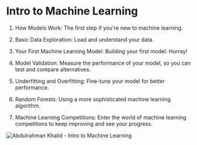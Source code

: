 # Intro to Machine Learning

1. How Models Work:
The first step if you're new to machine learning.

2. Basic Data Exploration:
Load and understand your data.

3. Your First Machine Learning Model:
Building your first model. Hurray!

4. Model Validation:
Measure the performance of your model, so you can test and compare alternatives.

5. Underfitting and Overfitting:
Fine-tune your model for better performance.

6. Random Forests:
Using a more sophisticated machine learning algorithm.

7. Machine Learning Competitions:
Enter the world of machine learning competitions to keep improving and see your progress.

![Abdulrahman Khalid - Intro to Machine Learning](https://user-images.githubusercontent.com/76521677/207449403-848762e1-b70b-46d0-8c12-fe3427427d46.png)
